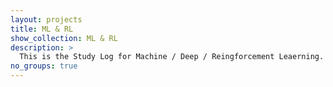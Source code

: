 ```yaml
---
layout: projects
title: ML & RL
show_collection: ML & RL
description: >
  This is the Study Log for Machine / Deep / Reingforcement Leaerning.
no_groups: true
---
```


